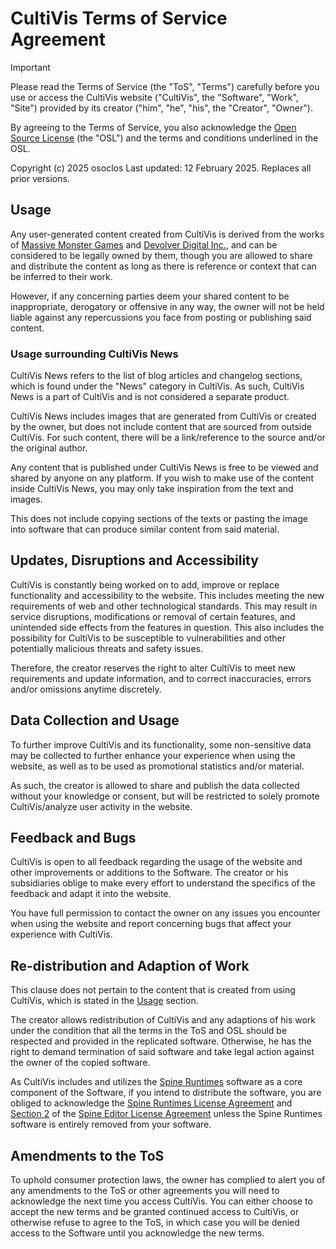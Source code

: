 <!-- CHANGES_SUMMARY="The terms includes non-sensitive data collection and usage." -->
# CultiVis Terms of Service Agreement

> [!IMPORTANT]
> Please read the Terms of Service (the "ToS", "Terms") carefully before you use or access the CultiVis website ("CultiVis", the "Software", "Work", "Site") provided by its creator ("him", "he", "his", the "Creator", "Owner").
>
> By agreeing to the Terms of Service, you also acknowledge the [Open Source License](LICENSE) (the "OSL") and the terms and conditions underlined in the OSL.

Copyright (c) 2025 osoclos
Last updated: 12 February 2025. Replaces all prior versions.

## Usage

Any user-generated content created from CultiVis is derived from the works of [Massive Monster Games](https://massivemonster.co/) and [Devolver Digital Inc.](https://devolverdigital.com/), and can be considered to be legally owned by them, though you are allowed to share and distribute the content as long as there is reference or context that can be inferred to their work.

However, if any concerning parties deem your shared content to be inappropriate, derogatory or offensive in any way, the owner will not be held liable against any repercussions you face from posting or publishing said content.

### Usage surrounding CultiVis News

CultiVis News refers to the list of blog articles and changelog sections, which is found under the "News" category in CultiVis. As such, CultiVis News is a part of CultiVis and is not considered a separate product.

CultiVis News includes images that are generated from CultiVis or created by the owner, but does not include content that are sourced from outside CultiVis. For such content, there will be a link/reference to the source and/or the original author.

Any content that is published under CultiVis News is free to be viewed and shared by anyone on any platform. If you wish to make use of the content inside CultiVis News, you may only take inspiration from the text and images.

This does not include copying sections of the texts or pasting the image into software that can produce similar content from said material.

## Updates, Disruptions and Accessibility

CultiVis is constantly being worked on to add, improve or replace functionality and accessibility to the website. This includes meeting the new requirements of web and other technological standards. This may result in service disruptions, modifications or removal of certain features, and unintended side effects from the features in question. This also includes the possibility for CultiVis to be susceptible to vulnerabilities and other potentially malicious threats and safety issues.

Therefore, the creator reserves the right to alter CultiVis to meet new requirements and update information, and to correct inaccuracies, errors and/or omissions anytime discretely.

## Data Collection and Usage

To further improve CultiVis and its functionality, some non-sensitive data may be collected to further enhance your experience when using the website, as well as to be used as promotional statistics and/or material.

As such, the creator is allowed to share and publish the data collected without your knowledge or consent, but will be restricted to solely promote CultiVis/analyze user activity in the website.

## Feedback and Bugs

CultiVis is open to all feedback regarding the usage of the website and other improvements or additions to the Software. The creator or his subsidiaries oblige to make every effort to understand the specifics of the feedback and adapt it into the website.  

You have full permission to contact the owner on any issues you encounter when using the website and report concerning bugs that affect your experience with CultiVis.

## Re-distribution and Adaption of Work

This clause does not pertain to the content that is created from using CultiVis, which is stated in the [Usage](#usage) section.

The creator allows redistribution of CultiVis and any adaptions of his work under the condition that all the terms in the ToS and OSL should be respected and provided in the replicated software. Otherwise, he has the right to demand termination of said software and take legal action against the owner of the copied software.

As CultiVis includes and utilizes the [Spine Runtimes](https://esotericsoftware.com/spine-runtimes) software as a core component of the Software, if you intend to distribute the software, you are obliged to acknowledge the [Spine Runtimes License Agreement](https://esotericsoftware.com/spine-runtimes-license) and [Section 2](https://esotericsoftware.com/spine-editor-license#s2) of the [Spine Editor License Agreement](https://en.esotericsoftware.com/spine-editor-license) unless the Spine Runtimes software is entirely removed from your software.

## Amendments to the ToS

To uphold consumer protection laws, the owner has complied to alert you of any amendments to the ToS or other agreements you will need to acknowledge the next time you access CultiVis. You can either choose to accept the new terms and be granted continued access to CultiVis, or otherwise refuse to agree to the ToS, in which case you will be denied access to the Software until you acknowledge the new terms.
